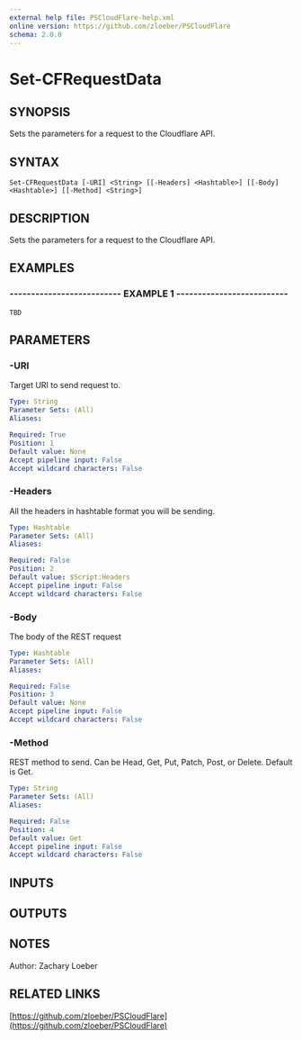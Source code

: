```yaml
---
external help file: PSCloudFlare-help.xml
online version: https://github.com/zloeber/PSCloudFlare
schema: 2.0.0
---
```


# Set-CFRequestData

## SYNOPSIS
Sets the parameters for a request to the Cloudflare API.

## SYNTAX

```
Set-CFRequestData [-URI] <String> [[-Headers] <Hashtable>] [[-Body] <Hashtable>] [[-Method] <String>]
```

## DESCRIPTION
Sets the parameters for a request to the Cloudflare API.

## EXAMPLES

### -------------------------- EXAMPLE 1 --------------------------
```
TBD
```

## PARAMETERS

### -URI
Target URI to send request to.

```yaml
Type: String
Parameter Sets: (All)
Aliases: 

Required: True
Position: 1
Default value: None
Accept pipeline input: False
Accept wildcard characters: False
```

### -Headers
All the headers in hashtable format you will be sending.

```yaml
Type: Hashtable
Parameter Sets: (All)
Aliases: 

Required: False
Position: 2
Default value: $Script:Headers
Accept pipeline input: False
Accept wildcard characters: False
```

### -Body
The body of the REST request

```yaml
Type: Hashtable
Parameter Sets: (All)
Aliases: 

Required: False
Position: 3
Default value: None
Accept pipeline input: False
Accept wildcard characters: False
```

### -Method
REST method to send.
Can be Head, Get, Put, Patch, Post, or Delete.
Default is Get.

```yaml
Type: String
Parameter Sets: (All)
Aliases: 

Required: False
Position: 4
Default value: Get
Accept pipeline input: False
Accept wildcard characters: False
```

## INPUTS

## OUTPUTS

## NOTES
Author: Zachary Loeber

## RELATED LINKS

[https://github.com/zloeber/PSCloudFlare](https://github.com/zloeber/PSCloudFlare)

